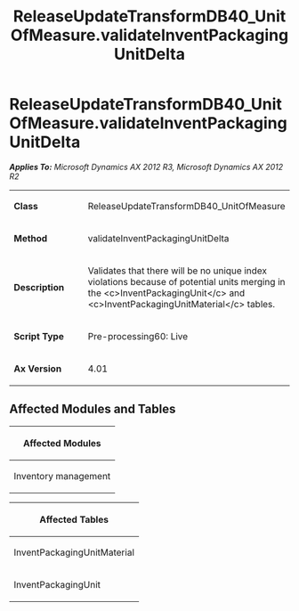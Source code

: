 ﻿---
title: ReleaseUpdateTransformDB40_UnitOfMeasure.validateInventPackagingUnitDelta
TOCTitle: ReleaseUpdateTransformDB40_UnitOfMeasure.validateInventPackagingUnitDelta
ms:assetid: 0bdbadec-1138-890b-fa84-56b7e7a9cc7c
ms:mtpsurl: https://msdn.microsoft.com/en-us/library/JJ735661(v=AX.60)
ms:contentKeyID: 49706572
ms.date: 05/18/2015
mtps_version: v=AX.60
---

# ReleaseUpdateTransformDB40\_UnitOfMeasure.validateInventPackagingUnitDelta 


_**Applies To:** Microsoft Dynamics AX 2012 R3, Microsoft Dynamics AX 2012 R2_

<table>
<colgroup>
<col style="width: 50%" />
<col style="width: 50%" />
</colgroup>
<tbody>
<tr class="odd">
<td><p><strong>Class</strong></p></td>
<td><p>ReleaseUpdateTransformDB40_UnitOfMeasure</p></td>
</tr>
<tr class="even">
<td><p><strong>Method</strong></p></td>
<td><p>validateInventPackagingUnitDelta</p></td>
</tr>
<tr class="odd">
<td><p><strong>Description</strong></p></td>
<td><p>Validates that there will be no unique index violations because of potential units merging in the &lt;c&gt;InventPackagingUnit&lt;/c&gt; and &lt;c&gt;InventPackagingUnitMaterial&lt;/c&gt; tables.</p></td>
</tr>
<tr class="even">
<td><p><strong>Script Type</strong></p></td>
<td><p>Pre-processing60: Live</p></td>
</tr>
<tr class="odd">
<td><p><strong>Ax Version</strong></p></td>
<td><p>4.01</p></td>
</tr>
</tbody>
</table>


## Affected Modules and Tables

<table>
<colgroup>
<col style="width: 100%" />
</colgroup>
<thead>
<tr class="header">
<th><p>Affected Modules</p></th>
</tr>
</thead>
<tbody>
<tr class="odd">
<td><p>Inventory management</p></td>
</tr>
</tbody>
</table>


<table>
<colgroup>
<col style="width: 100%" />
</colgroup>
<thead>
<tr class="header">
<th><p>Affected Tables</p></th>
</tr>
</thead>
<tbody>
<tr class="odd">
<td><p>InventPackagingUnitMaterial</p></td>
</tr>
<tr class="even">
<td><p>InventPackagingUnit</p></td>
</tr>
</tbody>
</table>

  


